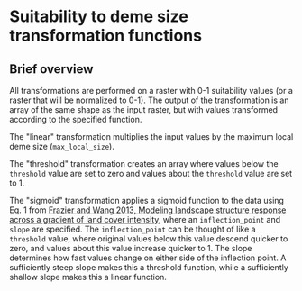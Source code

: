 # Suitability to deme size transformation functions
## Brief overview
All transformations are performed on a raster with 0-1 suitability values (or a raster that will be normalized to 0-1). The output of the transformation is an array of the same shape as the input raster, but with values transformed according to the specified function.

The "linear" transformation multiplies the input values by the maximum local deme size (`max_local_size`).

The "threshold" transformation creates an array where values below the `threshold` value are set to zero and values about the `threshold` value are set to 1.

The "sigmoid" transformation applies a sigmoid function to the data using Eq. 1 from [Frazier and Wang 2013, Modeling landscape structure response across a gradient of land cover intensity](https://www.researchgate.net/publication/257319938_Modeling_landscape_structure_response_across_a_gradient_of_land_cover_intensity), where an `inflection_point` and `slope` are specified. The `inflection_point` can be thought of like a `threshold` value, where original values below this value descend quicker to zero, and values about this value increase quicker to 1. The slope determines how fast values change on either side of the inflection point. A sufficiently steep slope makes this a threshold function, while a sufficiently shallow slope makes this a linear function. 

